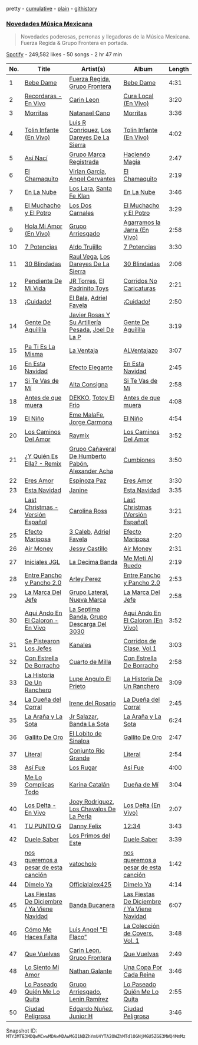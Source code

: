 pretty - [cumulative](/playlists/cumulative/37i9dQZF1DWXvaphaClKD3.md) - [plain](/playlists/plain/37i9dQZF1DWXvaphaClKD3) - [githistory](https://github.githistory.xyz/mackorone/spotify-playlist-archive/blob/main/playlists/plain/37i9dQZF1DWXvaphaClKD3)

### [Novedades Música Mexicana](https://open.spotify.com/playlist/37i9dQZF1DWXvaphaClKD3)

> Novedades poderosas, perronas y llegadoras de la Música Mexicana\. Fuerza Regida & Grupo Frontera en portada.

[Spotify](https://open.spotify.com/user/spotify) - 249,582 likes - 50 songs - 2 hr 47 min

| No. | Title | Artist(s) | Album | Length |
|---|---|---|---|---|
| 1 | [Bebe Dame](https://open.spotify.com/track/0mzsLrUNazBaRfYZfjmpSV) | [Fuerza Regida](https://open.spotify.com/artist/0ys2OFYzWYB5hRDLCsBqxt), [Grupo Frontera](https://open.spotify.com/artist/6XkjpgcEsYab502Vr1bBeW) | [Bebe Dame](https://open.spotify.com/album/6PdUbuaqXLdQKPGFLhLpRC) | 4:31 |
| 2 | [Recordaras \- En Vivo](https://open.spotify.com/track/1X1HVUBlxczcppQakPkuJN) | [Carin Leon](https://open.spotify.com/artist/66ihevNkSYNzRAl44dx6jJ) | [Cura Local \(En Vivo\)](https://open.spotify.com/album/4hHoE1NN7R25OMAiqpMI4b) | 3:20 |
| 3 | [Morritas](https://open.spotify.com/track/5RQKSb1oqK7bAkuNpu1NSC) | [Natanael Cano](https://open.spotify.com/artist/0elWFr7TW8piilVRYJUe4P) | [Morritas](https://open.spotify.com/album/4rl0XbWJhc8ZD2aTPwo7a7) | 3:36 |
| 4 | [Tolin Infante \(En Vivo\)](https://open.spotify.com/track/3xnxQoLbFAPqVzbZdhf37m) | [Luis R Conriquez](https://open.spotify.com/artist/0pePYDrJGk8gqMRbXrLJC8), [Los Dareyes De La Sierra](https://open.spotify.com/artist/1ZMJSCQw8DIefcLb1FIpY0) | [Tolin Infante \(En Vivo\)](https://open.spotify.com/album/6hNqFGCRdl3xY33GqqHao4) | 4:02 |
| 5 | [Así Nací](https://open.spotify.com/track/45Ugm9xuEUtnItECxHghGx) | [Grupo Marca Registrada](https://open.spotify.com/artist/1gW6pz5n1aK249L0GvfQCC) | [Haciendo Magia](https://open.spotify.com/album/4rwLalJchv9A2bdClzPncy) | 2:47 |
| 6 | [El Chamaquito](https://open.spotify.com/track/1SxNFVI9TFJzQsxdzJ2oVd) | [Virlan Garcia](https://open.spotify.com/artist/0vjeBgTzYTwmYoVySJzXGD), [Angel Cervantes](https://open.spotify.com/artist/3cbOif2nNznwEiNw9Ty8NJ) | [El Chamaquito](https://open.spotify.com/album/3RWbJ1fakoCw5LDi7Nf3yp) | 2:19 |
| 7 | [En La Nube](https://open.spotify.com/track/09dpwwy68FFPop9VPYSadL) | [Los Lara](https://open.spotify.com/artist/0GUkPki3DpCkvKDxIKpaI4), [Santa Fe Klan](https://open.spotify.com/artist/4tm8CEdm4pkQsEh4jIr9Yp) | [En La Nube](https://open.spotify.com/album/3Yp5rJMjwdlHTb2AFjgIyZ) | 3:46 |
| 8 | [El Muchacho y El Potro](https://open.spotify.com/track/5ijiYxbAIqCfq4ssBy7nZW) | [Los Dos Carnales](https://open.spotify.com/artist/25UNJbwGZSQKvz5cPLWlv3) | [El Muchacho y El Potro](https://open.spotify.com/album/1wB94WRPaXsej2SooLtgy3) | 3:29 |
| 9 | [Hola Mi Amor \(En Vivo\)](https://open.spotify.com/track/0oKo2gbVJgEduG6baJc5xa) | [Grupo Arriesgado](https://open.spotify.com/artist/5NUPPRjsbXHNyVDrUESYeh) | [Agarramos la Jarra \(En Vivo\)](https://open.spotify.com/album/7aMjSrrNGcbFWj0T2IQzri) | 2:58 |
| 10 | [7 Potencias](https://open.spotify.com/track/5LDBtWHvfEOsrUSN7UDc8C) | [Aldo Trujillo](https://open.spotify.com/artist/0l6WgSoqo4UqeuXFKnTQRu) | [7 Potencias](https://open.spotify.com/album/3Hhdoa3Tycc4vKOUmFXFTI) | 3:30 |
| 11 | [30 Blindadas](https://open.spotify.com/track/1DSEdQdvhbBfXmDkQNZbzf) | [Raul Vega](https://open.spotify.com/artist/3RG6ihKgeBkOsLAPZxoPp9), [Los Dareyes De La Sierra](https://open.spotify.com/artist/1ZMJSCQw8DIefcLb1FIpY0) | [30 Blindadas](https://open.spotify.com/album/6sNLsF2fYslNGiQzb9NfXG) | 2:06 |
| 12 | [Pendiente De Mi Vida](https://open.spotify.com/track/16v8kzlqeSZrrWkruA7r2a) | [JR Torres](https://open.spotify.com/artist/38Bf9u0Tg0JOEcjxzqSuAj), [El Padrinito Toys](https://open.spotify.com/artist/04mzq9GH08zOBRdV2gzmXm) | [Corridos No Caricaturas](https://open.spotify.com/album/7tLwnVL4C4RYHdvAQn4Ioy) | 2:21 |
| 13 | [¡Cuidado!](https://open.spotify.com/track/6ytUIXKA3589xJWDF74p3c) | [El Bala](https://open.spotify.com/artist/5vJg40S7jbzIIe6kEkouwY), [Adriel Favela](https://open.spotify.com/artist/0PrhwIWbqYFYyY2ZrkIWgI) | [¡Cuidado!](https://open.spotify.com/album/3gEDPhUTKINuxyFaAaycWE) | 2:50 |
| 14 | [Gente De Aguililla](https://open.spotify.com/track/3ls4EezT8UVwKCBzuhrrJU) | [Javier Rosas Y Su Artillería Pesada](https://open.spotify.com/artist/5FAAR1LqXQp0HbgVfQ8ZWE), [Joel De La P](https://open.spotify.com/artist/4qDRNT8ldCfCjSp9lBzYC5) | [Gente De Aguililla](https://open.spotify.com/album/1kkdu8sIjNuLTgzoHsSFzV) | 3:19 |
| 15 | [Pa Ti Es La Misma](https://open.spotify.com/track/1R3PKYkN0g0v7CnYdMXEqK) | [La Ventaja](https://open.spotify.com/artist/6tmdudtl1wM5WwTIqZX0WD) | [ALVentajazo](https://open.spotify.com/album/1ODaTDjKe1Q5mAPHvDHPYQ) | 3:07 |
| 16 | [En Esta Navidad](https://open.spotify.com/track/5e8bZqH7wiXU2LVGFqBlZz) | [Efecto Elegante](https://open.spotify.com/artist/0NHX4tbvyRotP1QBhjTHX3) | [En Esta Navidad](https://open.spotify.com/album/6eF4ne6FmuXMhDl0JoncIQ) | 2:45 |
| 17 | [Si Te Vas de Mí](https://open.spotify.com/track/6nFKlGkWJwR4Jp7PfTIrQ5) | [Alta Consigna](https://open.spotify.com/artist/0DjAjUeZwSixK0dRwplBXb) | [Si Te Vas de Mí](https://open.spotify.com/album/5aes5To6nUu2fbWtADlaRK) | 2:58 |
| 18 | [Antes de que muera](https://open.spotify.com/track/1KMBPa4BFNWgLL5wIMSCSu) | [DEKKO](https://open.spotify.com/artist/6ZvYYrrfpb1Z7kICDyxWQE), [Totoy El Frio](https://open.spotify.com/artist/5IYRfypwG9BDDh5ZRPI80z) | [Antes de que muera](https://open.spotify.com/album/7z7dkvDcWC75LMtkZiqElA) | 4:08 |
| 19 | [El Niño](https://open.spotify.com/track/5qBRYiH8i7xHQDMzAQvG8s) | [Eme MalaFe](https://open.spotify.com/artist/4RFrAp13K0fHKH7IpSdKxi), [Jorge Carmona](https://open.spotify.com/artist/1cyJ1lO4GCV0npo5vyg3xX) | [El Niño](https://open.spotify.com/album/7gUYaG993XR9dyROUbSQn1) | 4:54 |
| 20 | [Los Caminos Del Amor](https://open.spotify.com/track/4fJ4xLmvXpFFNSjjA82Iym) | [Raymix](https://open.spotify.com/artist/0hHT2BH7XTm3ZdZb6CX064) | [Los Caminos Del Amor](https://open.spotify.com/album/6wFKtAwUCv2mkIbSquFCkH) | 3:52 |
| 21 | [¿Y Quién Es Ella? \- Remix](https://open.spotify.com/track/1au64vRY2ApjoQKHWW1VtL) | [Grupo Cañaveral De Humberto Pabón](https://open.spotify.com/artist/48zixAu4wMDZwpVbOenDU7), [Alexander Acha](https://open.spotify.com/artist/3JkgQ8Jjwt2mkeOsg5yhqh) | [Cumbiones](https://open.spotify.com/album/2vpwDwaIiO1n4OAG5L3SUN) | 3:50 |
| 22 | [Eres Amor](https://open.spotify.com/track/7dnulaaA0SvnLl94aLVIY1) | [Espinoza Paz](https://open.spotify.com/artist/01rgao9OzfBm2BOHWJpi1Y) | [Eres Amor](https://open.spotify.com/album/7H1okulbJj0MgK0yM5Pods) | 3:30 |
| 23 | [Esta Navidad](https://open.spotify.com/track/4NaX0GnWbYcgTSkmvRLYYC) | [Janine](https://open.spotify.com/artist/0lu4CrVNwnwEblIqvD5A5z) | [Esta Navidad](https://open.spotify.com/album/3vmbZ0rnrXXdv5mhJLfGgQ) | 3:35 |
| 24 | [Last Christmas \- Versión Español](https://open.spotify.com/track/7kKvFQDrREKrsDc1Dmx3CG) | [Carolina Ross](https://open.spotify.com/artist/5wx70QuZtxRUIIYek3RSaV) | [Last Christmas \(Versión Español\)](https://open.spotify.com/album/76KZzbhufZs8y12v5mBE5w) | 3:21 |
| 25 | [Efecto Mariposa](https://open.spotify.com/track/6sErJfiVH5dhb6W6prhPZW) | [3 Caleb](https://open.spotify.com/artist/28bkOQcxioYFEsE06mmnkd), [Adriel Favela](https://open.spotify.com/artist/0PrhwIWbqYFYyY2ZrkIWgI) | [Efecto Mariposa](https://open.spotify.com/album/33OHQsMub2C0AUTJtswuRg) | 2:20 |
| 26 | [Air Money](https://open.spotify.com/track/4DmPjv0BOjFZQk04aRMTfI) | [Jessy Castillo](https://open.spotify.com/artist/6MPmMMvkDjhd2SxWm8jQ61) | [Air Money](https://open.spotify.com/album/0FIzCym0LDLAE1Wx3DBGiF) | 2:31 |
| 27 | [Iniciales JGL](https://open.spotify.com/track/6ZZB1ITbgAfYndw9Br5HqS) | [La Decima Banda](https://open.spotify.com/artist/1C2CCqiE3rxq2H4ErMzz9U) | [Me Meti Al Ruedo](https://open.spotify.com/album/2vR78oE2ETchHxESQvNwzX) | 2:19 |
| 28 | [Entre Pancho y Pancho 2.0](https://open.spotify.com/track/2p35OtN25aGq8Brpp3GyiV) | [Arley Perez](https://open.spotify.com/artist/63zgw9LU9aqnuHnvHr3ZUZ) | [Entre Pancho y Pancho 2.0](https://open.spotify.com/album/59JMwQSNIq5w6h7PaHiYYv) | 2:53 |
| 29 | [La Marca Del Jefe](https://open.spotify.com/track/7nxgBqwgPxp7FCUxsRlHPY) | [Grupo Lateral](https://open.spotify.com/artist/2OeRwh0ccNqoDdoPV6Kuvo), [Nueva Marca](https://open.spotify.com/artist/347cjywtc77d0NSfzullDJ) | [La Marca Del Jefe](https://open.spotify.com/album/1GdpgUYTuv6k2oq18E5gtA) | 2:58 |
| 30 | [Aqui Ando En El Caloron \- En Vivo](https://open.spotify.com/track/6iWEkJ9tItZaAj4ezqswrl) | [La Septima Banda](https://open.spotify.com/artist/610tJqABwgZWaRvtJoJQF0), [Grupo Descarga Del 3030](https://open.spotify.com/artist/7b5a0FZafkLHB56YkKZHAL) | [Aqui Ando En El Caloron \(En Vivo\)](https://open.spotify.com/album/58YRNZZq0vxANqr6g0DBjn) | 3:52 |
| 31 | [Se Pistearon Los Jefes](https://open.spotify.com/track/72nutc9x8SS0jlYjpial3Z) | [Kanales](https://open.spotify.com/artist/6tV9ApzzUMjXsFNHpgZmvA) | [Corridos de Clase, Vol.1](https://open.spotify.com/album/3lT7LKNoatLlhcio83vUm2) | 3:03 |
| 32 | [Con Estrella De Borracho](https://open.spotify.com/track/6ftV3N0IVioCroR1ZnIn1x) | [Cuarto de Milla](https://open.spotify.com/artist/5yambtXlsDmaV304q7CRIe) | [Con Estrella De Borracho](https://open.spotify.com/album/7mCIJYO4dR2J5LTZy7NMsC) | 2:58 |
| 33 | [La Historia De Un Ranchero](https://open.spotify.com/track/4qHax002iTwtRyOfSaSEuL) | [Lupe Angulo El Prieto](https://open.spotify.com/artist/1ZXGvxC0h7aUZZEvTgHxmm) | [La Historia De Un Ranchero](https://open.spotify.com/album/5ANraa2oozj6iiQnIsHyhv) | 3:09 |
| 34 | [La Dueña del Corral](https://open.spotify.com/track/7fwO5gYJ5r6kH9oiqZofuf) | [Irene del Rosario](https://open.spotify.com/artist/280pdvUx6toxxX9M8z2ZFN) | [La Dueña del Corral](https://open.spotify.com/album/194NAIDtzjebU4g54KQ6MN) | 2:45 |
| 35 | [La Araña y La Sota](https://open.spotify.com/track/20NfT1GE2UYMDCOy8bY0fX) | [Jr Salazar](https://open.spotify.com/artist/5JxnuJgzd1wZqFHvqFLTJP), [Banda La Sota](https://open.spotify.com/artist/0EO1VLZxa2tk1yEqInh65b) | [La Araña y La Sota](https://open.spotify.com/album/0jOAXiw1v3JADHpSPMLREu) | 6:24 |
| 36 | [Gallito De Oro](https://open.spotify.com/track/7CE0yKwdQOazXC563dFqSP) | [El Lobito de Sinaloa](https://open.spotify.com/artist/0fkoN4Y9Kba7rZsoVTf4g7) | [Gallito De Oro](https://open.spotify.com/album/5wHDifugBmgwLTnpoyNrls) | 2:47 |
| 37 | [Literal](https://open.spotify.com/track/6prwA99WtmjL1InowSZ4Yg) | [Conjunto Rio Grande](https://open.spotify.com/artist/2Ro0uSqcQMG6L3ZRyoDEsG) | [Literal](https://open.spotify.com/album/4BuvIgbToCsnukvmk2SnBx) | 2:54 |
| 38 | [Así Fue](https://open.spotify.com/track/2eKeAS4U48xRefq3qdje8d) | [Los Rugar](https://open.spotify.com/artist/7GwU9JkNrNzwUPP0Puswe9) | [Así Fue](https://open.spotify.com/album/2naYrNU7L2PqTrXkE0lT9o) | 4:00 |
| 39 | [Me Lo Complicas Todo](https://open.spotify.com/track/6pE3JYPbY7WQA4eiWfsR5K) | [Karina Catalán](https://open.spotify.com/artist/21HVFYVJPwDz60bgjZ84Nx) | [Dueña de Mí](https://open.spotify.com/album/4JKXmu7mR16knZUCT6SYjl) | 3:04 |
| 40 | [Los Delta \- En Vivo](https://open.spotify.com/track/1DMZcd3E5pSaLZSVmcJlcd) | [Joey Rodriguez](https://open.spotify.com/artist/5xsEefvmSiW1Azw0vatQZA), [Los Chavalos De La Perla](https://open.spotify.com/artist/5w2CwSVYz9o6NUY4RgpCCO) | [Los Delta \(En Vivo\)](https://open.spotify.com/album/3Gm4jPFSU3A5Gjjg5JgGmb) | 2:07 |
| 41 | [TU PUNTO G](https://open.spotify.com/track/3faloFQIQiqIK4L5KSntgC) | [Danny Felix](https://open.spotify.com/artist/51pVYU9oIKHUb72Y0v8iVV) | [12:34](https://open.spotify.com/album/7GhNtRAUiODAMJQyl8fa6b) | 3:43 |
| 42 | [Duele Saber](https://open.spotify.com/track/5fpGrIzDQumJmPvk0RVZjo) | [Los Primos del Este](https://open.spotify.com/artist/5MEewKjCN4Dw20OFV2IGMo) | [Duele Saber](https://open.spotify.com/album/7oM7maiPO2qA8zXJyGXuny) | 3:39 |
| 43 | [nos queremos a pesar de esta canción](https://open.spotify.com/track/7cSuk1EAqGtoYOmA3DNd9X) | [vatocholo](https://open.spotify.com/artist/5lgauAo4BLN9PodnIxhxi8) | [nos queremos a pesar de esta canción](https://open.spotify.com/album/4TCBEQSyKNyownBYn5PuJs) | 1:42 |
| 44 | [Dímelo Ya](https://open.spotify.com/track/67AJ6yQpy87lQUpYq0wDeP) | [Officialalex425](https://open.spotify.com/artist/2cmqbSrv0RSUeYRuWkqSiQ) | [Dímelo Ya](https://open.spotify.com/album/5sLOd3lTeCTkmxYzh3Bnlp) | 4:14 |
| 45 | [Las Fiestas De Diciembre / Ya Viene Navidad](https://open.spotify.com/track/5xRNFyF6fqA3IWeifwmHcy) | [Banda Bucanera](https://open.spotify.com/artist/2sudy981RKHBlYmb5ByWSy) | [Las Fiestas De Diciembre / Ya Viene Navidad](https://open.spotify.com/album/4Rj4dznrulmoPUaz6ZlHaq) | 6:07 |
| 46 | [Cómo Me Haces Falta](https://open.spotify.com/track/1dtpnvjay5bEhEuui09YWx) | [Luis Angel "El Flaco"](https://open.spotify.com/artist/4kJ2OBSNasUA4yOT5NCfCl) | [La Colección de Covers, Vol\. 1](https://open.spotify.com/album/5wRMWOVabGtz0ulOwZMusZ) | 3:48 |
| 47 | [Que Vuelvas](https://open.spotify.com/track/6Um358vY92UBv5DloTRX9L) | [Carin Leon](https://open.spotify.com/artist/66ihevNkSYNzRAl44dx6jJ), [Grupo Frontera](https://open.spotify.com/artist/6XkjpgcEsYab502Vr1bBeW) | [Que Vuelvas](https://open.spotify.com/album/3dLJKctfTGFr731SvtnS3j) | 2:49 |
| 48 | [Lo Siento Mi Amor](https://open.spotify.com/track/62I0X7wop9jcj9MpDQvv5U) | [Nathan Galante](https://open.spotify.com/artist/0mYDDBNR5KCRC68CkmeOJB) | [Una Copa Por Cada Reina](https://open.spotify.com/album/5QGlAMO6nrRusU6c1XfjU0) | 3:46 |
| 49 | [Lo Paseado Quién Me Lo Quita](https://open.spotify.com/track/1XRkSe7d9DGIABTi4gpna9) | [Grupo Arriesgado](https://open.spotify.com/artist/5NUPPRjsbXHNyVDrUESYeh), [Lenin Ramírez](https://open.spotify.com/artist/3hTffafUYLLgO4yuPAxb5U) | [Lo Paseado Quién Me Lo Quita](https://open.spotify.com/album/2pg9lePFwsEtRNTnijEI9U) | 2:55 |
| 50 | [Ciudad Peligrosa](https://open.spotify.com/track/3AzpG3c25sZQNaQi8qTTDQ) | [Edgardo Nuñez](https://open.spotify.com/artist/0mA4dkNGiN4fqTBi2SLlAv), [Junior H](https://open.spotify.com/artist/7Gi6gjaWy3DxyilpF1a8Is) | [Ciudad Peligrosa](https://open.spotify.com/album/2FAmIkxoyJ4VMjrY2M6nV3) | 3:46 |

Snapshot ID: `MTY3MTE3MDQwMCwwMDAwMDAwMGI1NDZhYmU4YTA2OWZhMTdlOGNjMGU5ZGE3MWQ4MmMz`
